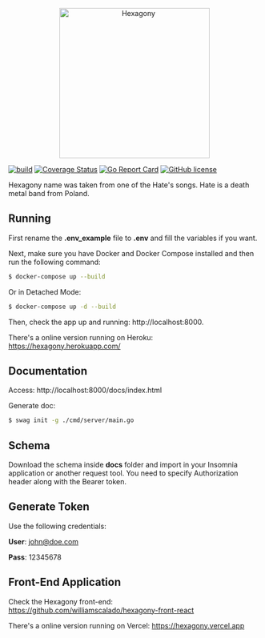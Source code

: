 <p align="center">
  <img src="https://github.com/williamscalado/hexagony/blob/master/logo_hexagony.png" width="300" title="Hexagony">
</p>

[![build](https://github.com/cyruzin/hexagony/workflows/build/badge.svg)](https://github.com/cyruzin/hexagony/actions?query=workflow%3Abuild+branch%3Amaster) [![Coverage Status](https://coveralls.io/repos/github/cyruzin/hexagony/badge.svg?branch=master)](https://coveralls.io/github/cyruzin/hexagony?branch=master) [![Go Report Card](https://goreportcard.com/badge/github.com/cyruzin/hexagony)](https://goreportcard.com/report/github.com/cyruzin/hexagony) [![GitHub license](https://img.shields.io/github/license/Naereen/StrapDown.js.svg)](https://github.com/Naereen/StrapDown.js/blob/master/LICENSE)

Hexagony name was taken from one of the Hate's songs. Hate is a death metal band from Poland.

## Running

First rename the **.env_example** file to **.env** and fill the variables if you want.

Next, make sure you have Docker and Docker Compose installed and then run the following command:

```sh
$ docker-compose up --build
```

Or in Detached Mode:

```sh
$ docker-compose up -d --build
```

Then, check the app up and running: http://localhost:8000.

There's a online version running on Heroku: https://hexagony.herokuapp.com/

## Documentation

Access: http://localhost:8000/docs/index.html

Generate doc:

```sh
$ swag init -g ./cmd/server/main.go
```

## Schema

Download the schema inside **docs** folder and import in your Insomnia application or another request tool.
You need to specify Authorization header along with the Bearer token.

## Generate Token

Use the following credentials:

**User**: john@doe.com

**Pass**: 12345678

## Front-End Application

Check the Hexagony front-end: https://github.com/williamscalado/hexagony-front-react

There's a online version running on Vercel: https://hexagony.vercel.app
